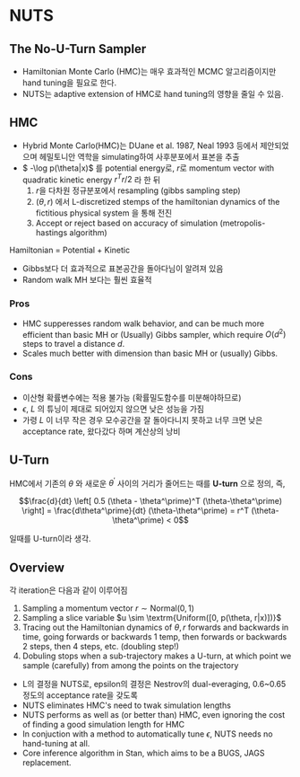 # NUTS

## The No-U-Turn Sampler

* Hamiltonian Monte Carlo (HMC)는 매우 효과적인 MCMC 알고리즘이지만 hand tuning을 필요로 한다.
* NUTS는 adaptive extension of HMC로 hand tuning의 영향을 줄일 수 있음.

## HMC

* Hybrid Monte Carlo(HMC)는 DUane et al. 1987, Neal 1993 등에서 제안되었으며 헤밀토니안 역학을 simulating하여 사후분포에서 표본을 추출
* $ -\log p(\theta|x)$ 를 potential energy로, $r$로 momentum vector with quadratic kinetic energy $r^T r/2$ 라 한 뒤 
  1. $r$을 다차원 정규분포에서 resampling (gibbs sampling step)
  2. $(\theta, r)$ 에서 L-discretized stemps of the hamiltonian dynamics of the fictitious physical system 을 통해 전진
  3. Accept or reject based on accuracy of simulation (metropolis-hastings algorithm)

Hamiltonian = Potential + Kinetic 

* Gibbs보다 더 효과적으로 표본공간을 돌아다님이 알려져 있음
* Random walk MH 보다는 훨씬 효율적

### Pros

* HMC supperesses random walk behavior, and can be much more efficient than basic MH or (Usually) Gibbs sampler, which require $O(d^2)$ steps to travel a distance $d$.
* Scales much better with dimension than basic MH or (usually) Gibbs.

### Cons

* 이산형 확률변수에는 적용 불가능 (확률밀도함수를 미분해야하므로)
* $\epsilon$, $L$ 의 튜닝이 제대로 되어있지 않으면 낮은 성능을 가짐
* 가령 $L$ 이 너무 작은 경우 모수공간을 잘 돌아다니지 못하고 너무 크면 낮은 acceptance rate, 왔다갔다 하며 계산상의 낭비

## U-Turn

HMC에서 기존의 $\theta$ 와 새로운 $\theta^\prime$ 사이의 거리가 줄어드는 때를 **U-turn** 으로 정의, 즉, 

$$\frac{d}{dt} \left[ 0.5 (\theta - \theta^\prime)^T (\theta-\theta^\prime) \right] =  \frac{d\theta^\prime}{dt} (\theta-\theta^\prime) = r^T  (\theta-\theta^\prime) < 0$$

일때를 U-turn이라 생각. 

## Overview

각 iteration은 다음과 같이 이루어짐

1. Sampling a momentum vector $r \sim \textrm{Normal}(0, 1)$ 
2. Sampling a slice variable $u \sim \textrm{Uniform([0, p(\theta, r|x)])}$
3. Tracing out the Hamiltonian dynamics of $\theta, r$ forwards and backwards in time, going forwards or backwards 1 temp, then forwards or backwards 2 steps, then 4 steps, etc. (doubling step!)
4. Dobuling stops when a sub-trajectory makes a U-turn, at which point we sample (carefully) from among the points on the trajectory

* L의 결정을 NUTS로, epsilon의 결정은 Nestrov의 dual-everaging, 0.6~0.65 정도의 acceptance rate을 갖도록
* NUTS eliminates HMC's need to twak simulation lengths
* NUTS performs as well as (or better than) HMC, even ignoring the cost of finding a good simulation length for HMC
* In conjuction with a method to automatically tune $\epsilon$, NUTS needs no hand-tuning at all.
* Core inference algorithm in Stan, which aims to be a BUGS, JAGS replacement.
